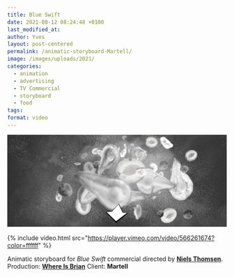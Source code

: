 ```yaml
---
title: Blue Swift
date: 2021-08-12 08:24:48 +0100
last_modified_at:
author: Yves
layout: post-centered
permalink: /animatic-storyboard-Martell/
image: /images/uploads/2021/
categories:
  - animation
  - advertising
  - TV Commercial
  - storyboard
  - food
tags:
format: video
---
```

![animation characters test WIP sketch](/images/uploads/2021/Martell/Blue_Swift_Storyboard_RETAKE_20210517.jpg)


{% include video.html src="https://player.vimeo.com/video/566261674?color=ffffff" %}


Animatic storyboard for *Blue Swift* commercial directed by **[Niels Thomsen](https://www.niels-thomsen.com)**.
Production: **[Where Is Brian](https://whereisbrian.tv/)**
Client: **Martell**